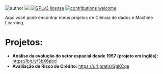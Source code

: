 
![author](https://img.shields.io/badge/author-anacarolinaz-red.svg) [![](https://img.shields.io/badge/python-3.7+-blue.svg)](https://www.python.org/downloads/release/python-365/) [![GPLv3 license](https://img.shields.io/badge/License-GPLv3-blue.svg)](http://perso.crans.org/besson/LICENSE.html) [![contributions welcome](https://img.shields.io/badge/contributions-welcome-brightgreen.svg?style=flat)](https://github.com/carlosfab/data_science/issues)

<p align="center">
</p>


<p>Aqui você pode encontrar meus projetos de Ciência de dados e Machine Learning.</p>

<b><h1>Projetos:</h1></b>

* **Análise da evolução do setor espacial desde 1957 (projeto em inglês):** https://bit.ly/3bX6pbd
* **Availiação de Risco de Crédito:** https://url.gratis/GgKCqe
